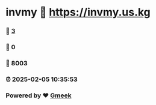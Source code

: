 # invmy :link: https://invmy.us.kg 
### :page_facing_up: [3](https://invmy.us.kg/tag.html) 
### :speech_balloon: 0 
### :hibiscus: 8003 
### :alarm_clock: 2025-02-05 10:35:53 
### Powered by :heart: [Gmeek](https://github.com/Meekdai/Gmeek)
